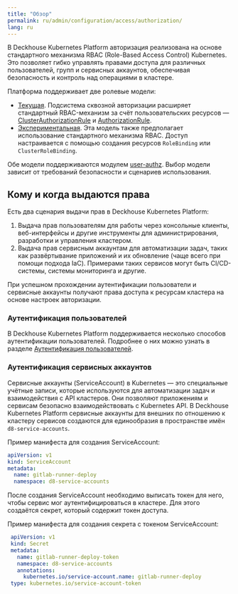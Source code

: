 ```yaml
---
title: "Обзор"
permalink: ru/admin/configuration/access/authorization/
lang: ru
---
```


В Deckhouse Kubernetes Platform авторизация реализована на основе стандартного механизма RBAC (Role-Based Access Control) Kubernetes. Это позволяет гибко управлять правами доступа для различных пользователей, групп и сервисных аккаунтов, обеспечивая безопасность и контроль над операциями в кластере.

Платформа поддерживает две ролевые модели:

- [Текущая](../authorization/rbac-current.html). Подсистема сквозной авторизации расширяет стандартный RBAC-механизм за счёт пользовательских ресурсов — [ClusterAuthorizationRule](../../reference/cr/clusterauthorizationrule/) и [AuthorizationRule](../../reference/cr/authorizationrule/).
- [Экспериментальная](../authorization/rbac-experimental.html). Эта модель также предполагает использование стандартного механизма RBAC. Доступ настраивается с помощью создания ресурсов `RoleBinding` или `ClusterRoleBinding`.

Обе модели поддерживаются модулем [user-authz](../../reference/mc/user-authz/). Выбор модели зависит от требований безопасности и сценариев использования.

## Кому и когда выдаются права

Есть два сценария выдачи прав в Deckhouse Kubernetes Platform:

1. Выдача прав пользователям для работы через консольные клиенты, веб-интерфейсы и другие инструменты для администрирования, разработки и управления кластером.
2. Выдача прав сервисным аккаунтам для автоматизации задач, таких как развёртывание приложений и их обновление (чаще всего при помощи подхода IaC). Примерами таких сервисов могут быть CI/CD-системы, системы мониторинга и другие.

При успешном прохождении аутентификации пользователи и сервисные аккаунты получают права доступа к ресурсам кластера на основе настроек авторизации.

### Аутентификация пользователей

В Deckhouse Kubernetes Platform поддерживается несколько способов аутентификации пользователей. Подробнее о них можно узнать в разделе [Аутентификация пользователей](../authentication/).

### Аутентификация сервисных аккаунтов

Сервисные аккаунты (ServiceAccount) в Kubernetes — это специальные учётные записи, которые используются для автоматизации задач и взаимодействия с API кластеров. Они позволяют приложениям и сервисам безопасно взаимодействовать с Kubernetes API.
В Deckhouse Kubernetes Platform сервисные аккаунты для внешних по отношению к кластеру сервисов создаются для единообразия в пространстве имён `d8-service-accounts`.

Пример манифеста для создания ServiceAccount:

```yaml
apiVersion: v1
kind: ServiceAccount
metadata:
  name: gitlab-runner-deploy
  namespace: d8-service-accounts
```

После создания ServiceAccount необходимо выписать токен для него, чтобы сервис мог аутентифицироваться в кластере. Для этого создаётся секрет, который содержит токен доступа.

Пример манифеста для создания секрета с токеном ServiceAccount:

```yaml
 apiVersion: v1
 kind: Secret
 metadata:
   name: gitlab-runner-deploy-token
   namespace: d8-service-accounts
   annotations:
     kubernetes.io/service-account.name: gitlab-runner-deploy
 type: kubernetes.io/service-account-token
```
